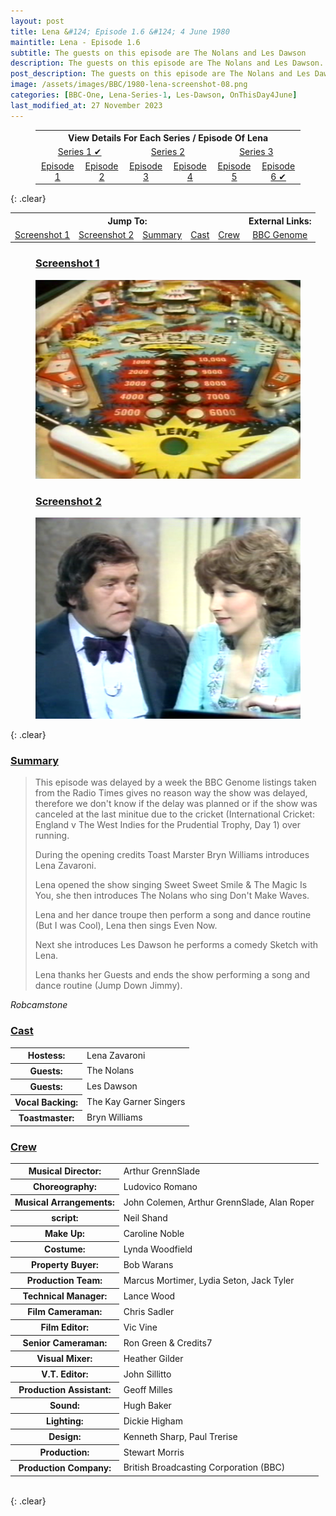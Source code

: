 ```yaml
---
layout: post
title: Lena &#124; Episode 1.6 &#124; 4 June 1980
maintitle: Lena - Episode 1.6
subtitle: The guests on this episode are The Nolans and Les Dawson
description: The guests on this episode are The Nolans and Les Dawson.
post_description: The guests on this episode are The Nolans and Les Dawson.
image: /assets/images/BBC/1980-lena-screenshot-08.png
categories: [BBC-One, Lena-Series-1, Les-Dawson, OnThisDay4June]
last_modified_at: 27 November 2023
---
```


<figure class="fig3">
<table style="text-align:center;">
<tr><th colspan="6">View Details For Each Series / Episode Of Lena</th></tr>

<tr><td colspan="2" style="width:25%;"><a href="/1980-04-23-lena">Series 1  &#x2714;</a></td><td colspan="2" style="width:25%;"><a href="/1981-04-08-lena">Series 2</a></td><td colspan="2" style="width:25%;"><a href="/1982-05-25-lena">Series 3</a></td></tr>

<tr><td style="width:16.66%;"><a href="/1980-04-23-lena">Episode 1</a></td><td style="width:16.66%;"><a href="/1980-04-30-lena">Episode 2</a></td><td style="width:16.66%;"><a href="/1980-05-07-lena">Episode 3</a></td><td style="width:16.66%;"><a href="/1980-05-13-lena">Episode 4</a></td><td style="width:16.66%;"><a href="/1980-05-21-lena">Episode 5</a></td><td style="width:16.66%;"><a href="/1980-06-04-lena">Episode 6 &#x2714;</a></td></tr>
</table>
</figure>

{: .clear}

<table>
<tr align="center">
<th colspan="5">Jump To:</th>
<th>External Links:</th>
</tr>

<tr align="center">
<td><a href="#screenshot-1">Screenshot 1</a></td>
<td><a href="#screenshot-2">Screenshot 2</a></td>
<td><a href="#summary">Summary</a></td>
<td><a href="#cast">Cast</a></td>
<td><a href="#crew">Crew</a></td>
<td><a class="external-link" href="https://genome.ch.bbc.co.uk/schedules/bbcone/london/1980-06-04#at-20.30">BBC Genome</a></td>
</tr>
</table>

<figure class="fig1">
<figcaption>
<h3 id="screenshot-1"><a href="#screenshot-1">Screenshot 1</a></h3>
</figcaption>
<img src="/assets/images/BBC/1980-lena-screenshot-01.png" class="full-width" />
</figure>

<figure class="fig2">
<figcaption>
<h3 id="screenshot-2"><a href="#screenshot-2">Screenshot 2</a></h3>
</figcaption>
<img src="/assets/images/BBC/1980-lena-screenshot-08.png" class="full-width" />
</figure>

{: .clear}

### [Summary](#summary)
> This episode was delayed by a week the BBC Genome listings taken from the Radio Times gives no reason way the show was delayed, therefore we don't know if the delay was planned or if the show was canceled at the last minitue due to the cricket (International Cricket: England v The West Indies for the Prudential Trophy, Day 1) over running.
>
> During the opening credits Toast Marster Bryn Williams introduces Lena Zavaroni.
>
> Lena opened the show singing Sweet Sweet Smile &amp; The Magic Is You, she then introduces The Nolans who sing Don't Make Waves.
>
> Lena and her dance troupe then perform a song and dance routine (But I was Cool), Lena then sings Even Now.
>
> Next she introduces Les Dawson he performs a comedy Sketch with Lena.
>
> Lena thanks her Guests and ends the show performing a song and dance routine (Jump Down Jimmy).

<cite>Robcamstone</cite>

### [Cast](#cast)
<table>
<tr><th>Hostess:</th><td>Lena Zavaroni</td></tr>
<tr><th>Guests:</th><td>The Nolans</td></tr>
<tr><th>Guests:</th><td>Les Dawson</td></tr>
<tr><th>Vocal Backing:</th><td>The Kay Garner Singers</td></tr>
<tr><th>Toastmaster:</th><td>Bryn Williams</td></tr>
</table>

### [Crew](#crew)
<table>
<tr><th>Musical Director:</th><td>Arthur GrennSlade</td></tr>
<tr><th>Choreography:</th><td>Ludovico Romano</td></tr>
<tr><th>Musical Arrangements:</th><td>John Colemen, Arthur GrennSlade, Alan Roper</td></tr>
<tr><th>script:</th><td>Neil Shand</td></tr>
<tr><th>Make Up:</th><td>Caroline Noble</td></tr>
<tr><th>Costume:</th><td>Lynda Woodfield</td></tr>
<tr><th>Property Buyer:</th><td>Bob Warans</td></tr>
<tr><th>Production Team:</th><td>Marcus Mortimer, Lydia Seton, Jack Tyler</td></tr>
<tr><th>Technical Manager:</th><td>Lance Wood</td></tr>
<tr><th>Film Cameraman:</th><td> Chris Sadler</td></tr>
<tr><th>Film Editor:</th><td> Vic Vine</td></tr>
<tr><th>Senior Cameraman:</th><td>Ron Green &amp; Credits7</td></tr>
<tr><th>Visual Mixer:</th><td>Heather Gilder</td></tr>
<tr><th>V.T. Editor:</th><td>John Sillitto</td></tr>
<tr><th>Production Assistant:</th><td>Geoff Milles</td></tr>
<tr><th>Sound:</th><td>Hugh Baker</td></tr>
<tr><th>Lighting:</th><td>Dickie Higham</td></tr>
<tr><th>Design:</th><td>Kenneth Sharp, Paul Trerise</td></tr>
<tr><th>Production:</th><td>Stewart Morris</td></tr>
<tr><th>Production Company:</th><td>British Broadcasting Corporation (BBC)</td></tr>
</table>

<br />{: .clear}

